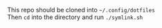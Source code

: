 This repo should be cloned into `~/.config/dotfiles`<br>
Then `cd` into the directory and run `./symlink.sh`
